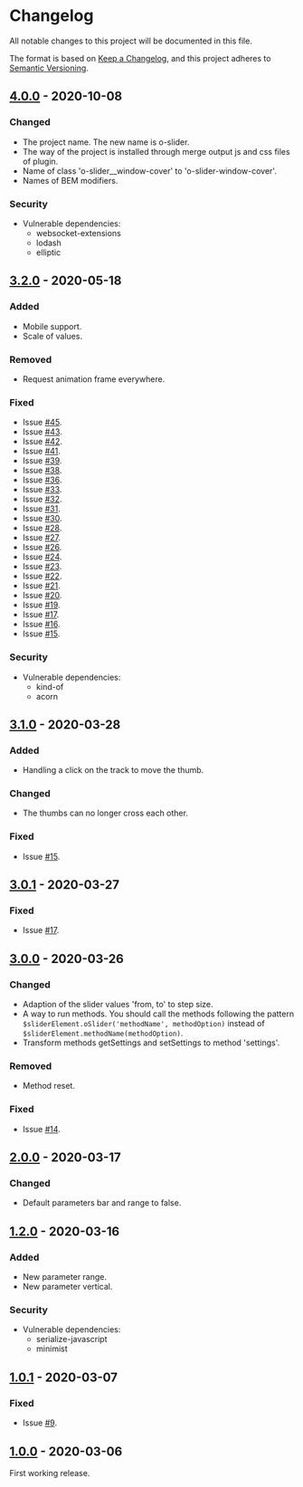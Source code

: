 # Changelog

All notable changes to this project will be documented in this file.

The format is based on [Keep a Changelog](https://keepachangelog.com/en/1.0.0/), and this project adheres to [Semantic Versioning](https://semver.org/spec/v2.0.0.html).

## [4.0.0] - 2020-10-08

### Changed

- The project name. The new name is o-slider.
- The way of the project is installed through merge output js and css files of plugin.
- Name of class 'o-slider__window-cover' to 'o-slider-window-cover'.
- Names of BEM modifiers.

### Security

- Vulnerable dependencies:
    - websocket-extensions
    - lodash
    - elliptic

## [3.2.0] - 2020-05-18

### Added

- Mobile support.
- Scale of values.

### Removed

- Request animation frame everywhere.

### Fixed

- Issue [#45](https://github.com/AkhmadBabaev/o-slider/issues/45).
- Issue [#43](https://github.com/AkhmadBabaev/o-slider/issues/43).
- Issue [#42](https://github.com/AkhmadBabaev/o-slider/issues/42).
- Issue [#41](https://github.com/AkhmadBabaev/o-slider/issues/41).
- Issue [#39](https://github.com/AkhmadBabaev/o-slider/issues/39).
- Issue [#38](https://github.com/AkhmadBabaev/o-slider/issues/38).
- Issue [#36](https://github.com/AkhmadBabaev/o-slider/issues/36).
- Issue [#33](https://github.com/AkhmadBabaev/o-slider/issues/33).
- Issue [#32](https://github.com/AkhmadBabaev/o-slider/issues/32).
- Issue [#31](https://github.com/AkhmadBabaev/o-slider/issues/31).
- Issue [#30](https://github.com/AkhmadBabaev/o-slider/issues/30).
- Issue [#28](https://github.com/AkhmadBabaev/o-slider/issues/28).
- Issue [#27](https://github.com/AkhmadBabaev/o-slider/issues/27).
- Issue [#26](https://github.com/AkhmadBabaev/o-slider/issues/26).
- Issue [#24](https://github.com/AkhmadBabaev/o-slider/issues/24).
- Issue [#23](https://github.com/AkhmadBabaev/o-slider/issues/23).
- Issue [#22](https://github.com/AkhmadBabaev/o-slider/issues/22).
- Issue [#21](https://github.com/AkhmadBabaev/o-slider/issues/21).
- Issue [#20](https://github.com/AkhmadBabaev/o-slider/issues/20).
- Issue [#19](https://github.com/AkhmadBabaev/o-slider/issues/19).
- Issue [#17](https://github.com/AkhmadBabaev/o-slider/issues/17).
- Issue [#16](https://github.com/AkhmadBabaev/o-slider/issues/16).
- Issue [#15](https://github.com/AkhmadBabaev/o-slider/issues/15).

### Security

- Vulnerable dependencies:
    - kind-of
    - acorn

## [3.1.0] - 2020-03-28

### Added

- Handling a click on the track to move the thumb.

### Changed

- The thumbs can no longer cross each other. 

### Fixed

- Issue [#15](https://github.com/AkhmadBabaev/o-slider/issues/15).

## [3.0.1] - 2020-03-27

### Fixed

- Issue [#17](https://github.com/AkhmadBabaev/o-slider/issues/17).

## [3.0.0] - 2020-03-26

### Changed

- Adaption of the slider values 'from, to' to step size.
- A way to run methods. You should call the methods following the pattern  
`$sliderElement.oSlider('methodName', methodOption)` instead of `$sliderElement.methodName(methodOption)`.
- Transform methods getSettings and setSettings to method 'settings'.

### Removed 

- Method reset.

### Fixed

- Issue [#14](https://github.com/AkhmadBabaev/o-slider/issues/14).

## [2.0.0] - 2020-03-17

### Changed

- Default parameters bar and range to false.

## [1.2.0] - 2020-03-16

### Added

- New parameter range.
- New parameter vertical.

### Security

- Vulnerable dependencies:
    - serialize-javascript 
    - minimist

## [1.0.1] - 2020-03-07

### Fixed

- Issue [#9](https://github.com/AkhmadBabaev/o-slider/issues/9).

## [1.0.0] - 2020-03-06

First working release.

[4.0.0]: https://github.com/AkhmadBabaev/o-slider/compare/3.2.0...4.0.0
[3.2.0]: https://github.com/AkhmadBabaev/o-slider/compare/3.1.0...3.2.0
[3.1.0]: https://github.com/AkhmadBabaev/o-slider/compare/3.0.1...3.1.0
[3.0.1]: https://github.com/AkhmadBabaev/o-slider/compare/3.0.0...3.0.1
[3.0.0]: https://github.com/AkhmadBabaev/o-slider/compare/2.0.0...3.0.0
[2.0.0]: https://github.com/AkhmadBabaev/o-slider/compare/1.2.0...2.0.0
[1.2.0]: https://github.com/AkhmadBabaev/o-slider/compare/1.0.1...1.2.0
[1.0.1]: https://github.com/AkhmadBabaev/o-slider/compare/1.0.0...1.0.1
[1.0.0]: https://github.com/AkhmadBabaev/od-slider/compare/0.1.0...1.0.0
